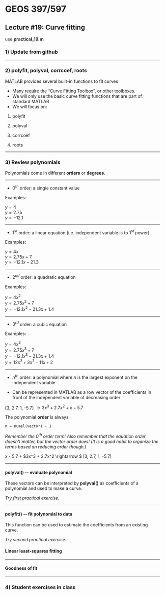 # GEOS 397/597

## Lecture #19: Curve fitting
use __practical_19.m__

### 1) Update from github
---
### 2) polyfit, polyval, corrcoef, roots

MATLAB provides several built-in functions to fit curves* Many require the “Curve Fitting Toolbox”, or other toolboxes.
* We will only use the basic curve fitting functions that are part of standard MATLAB
* We will focus on:
	
1) polyfit

2) polyval

3) corrcoef

4) roots---### 3) Review polynomials

Polynomials come in different **orders** or **degrees**.

---

* $0^{th}$ order: a single constant value

Examples: 

$y=4$		
$y=2.75$		
$y=-12.1$

---

* $1^{st}$ order: a linear equation (i.e. independent variable is to $1^{st}$ power)

Examples: 

$y=4x$		
$y=2.75x+7$		
$y=-12.1x-21.3$

---

* $2^{nd}$ order: a quadratic equation

Examples: 

$y=4x^2$		
$y=2.75x^2 + 7$		
$y=-12.1x^2-21.3x+1.4$

---

* $3^{rd}$ order: a cubic equation

Examples: 

$y=4x^3$		
$y=2.75x^3 + 7$		
$y=-12.1x^3-21.3x+1.4$		
$y=12x^3+3x^2-11x+2$

---

* $n^{th}$ order: a polynomial where $n$ is the largest exponent on the independent variable

* Can be represented in MATLAB as a row vector of the coefficients in front of the independent variable of decreasing order

[3, 2.7, 1, -5.7] $\rightarrow 3x^3 + 2.7x^2 + x - 5.7$
	
The polynomial **order** is always 

	n = numel(vector) - 1 

_Remember the $0^{th}$ order term! Also remember that the equation order doesn't matter, but the vector order does! (It is a good habit to organize the terms based on reducing order though.)_

x - 5.7 + $3x^3 + 2.7x^2 \rightarrow $ [3, 2.7, 1, -5.7] 

---

#### polyval() -- evaluate polynomial

These vectors can be interpreted by __polyval()__ as coefficients of a polynomial and used to make a curve.

_Try first practical exercise._

---

#### polyfit() -- fit polynomial to data

This function can be used to estimate the coefficients from an existing curve.

_Try second practical exercise._

#### Linear least-squares fitting

---

#### Goodness of fit

---

### 4) Student exercises in class
